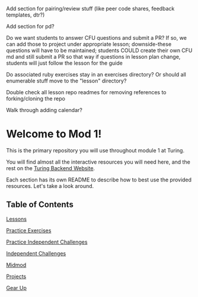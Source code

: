 Add section for pairing/review stuff (like peer code shares, feedback templates, dtr?)

Add section for pd?

Do we want students to answer CFU questions and submit a PR? If so, we can add those to project under appropriate lesson; downside-these questions will have to be maintained; students COULD create their own CFU md and still submit a PR so that way if questions in lesson plan change, students will just follow the lesson for the guide


Do associated ruby exercises stay in an exercises directory? Or should all enumerable stuff move to the "lesson" directory?

Double check all lesson repo readmes for removing references to forking/cloning the repo

Walk through adding calendar?

# Welcome to Mod 1!

This is the primary repository you will use throughout module 1 at Turing.

You will find almost all the interactive resources you will need here, and the rest on the [Turing Backend Website](https://backend.turing.edu/module1/).

Each section has its own README to describe how to best use the provided resources. Let's take a look around.

## Table of Contents

[Lessons](./lessons)

[Practice Exercises](./ruby_exercises)

[Practice Independent Challenges](./practice_independent_challenges)

[Independent Challenges](./independent_challenges)

[Midmod](./midmod)

[Projects](./projects)

[Gear Up](./gear_up)
